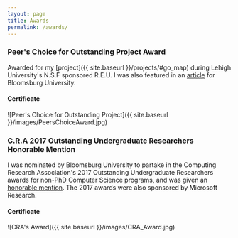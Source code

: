 ```yaml
---
layout: page
title: Awards
permalink: /awards/
---
```


### Peer's Choice for Outstanding Project Award

Awarded for my [project]({{ site.baseurl }}/projects/#go_map) during Lehigh University's
N.S.F sponsored R.E.U. I was also featured in an [article](http://bloomsburgu.tumblr.com/post/150972457332/louis-jenkinss-internship-with-lehigh)
for Bloomsburg University.

#### Certificate

![Peer's Choice for Outstanding Project]({{ site.baseurl }}/images/PeersChoiceAward.jpg)

### C.R.A 2017 Outstanding Undergraduate Researchers Honorable Mention

I was nominated by Bloomsburg University to partake in the Computing Research
Association's 2017 Outstanding Undergraduate Researchers awards for non-PhD
Computer Science programs, and was given an [honorable mention](http://cra.org/about/awards/outstanding-undergraduate-researcher-award/#Honorable-Mentions).
The 2017 awards were also sponsored by Microsoft Research.

#### Certificate

![CRA's Award]({{ site.baseurl }}/images/CRA_Award.jpg)
